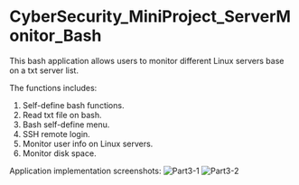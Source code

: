 # CyberSecurity_MiniProject_ServerMonitor_Bash

This bash application allows users to monitor different Linux servers base on a txt server list.

The functions includes:
  1. Self-define bash functions.
  2. Read txt file on bash.
  3. Bash self-define menu.
  4. SSH remote login.
  5. Monitor user info on Linux servers.
  6. Monitor disk space.
 
Application implementation screenshots:
![Part3-1](https://user-images.githubusercontent.com/93168873/211182412-5fda8534-bb82-4aa8-9d96-a43e17eee8b4.png)
![Part3-2](https://user-images.githubusercontent.com/93168873/211182413-1bc2e09c-b6d5-460e-b188-6540d70271cb.png)
